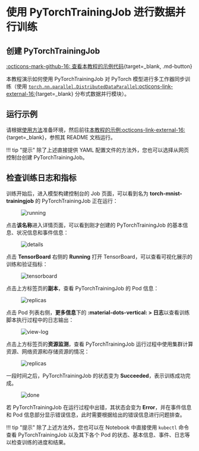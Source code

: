 # 使用 PyTorchTrainingJob 进行数据并行训练

## 创建 PyTorchTrainingJob

[:octicons-mark-github-16: 查看本教程的示例代码](https://github.com/t9k/tutorial-examples/tree/master/job/pytorchtrainingjob/ddp){target=_blank, .md-button}

本教程演示如何使用 PyTorchTrainingJob 对 PyTorch 模型进行多工作器同步训练（使用 [`torch.nn.parallel.DistributedDataParallel`:octicons-link-external-16:](https://pytorch.org/docs/stable/generated/torch.nn.parallel.DistributedDataParallel.html){target=_blank} 分布式数据并行模块）。

## 运行示例

请根据[使用方法](https://github.com/t9k/tutorial-examples/blob/master/docs/README-zh.md#%E4%BD%BF%E7%94%A8%E6%96%B9%E6%B3%95)准备环境，然后前往[本教程的示例:octicons-link-external-16:](https://github.com/t9k/tutorial-examples/tree/master/job/pytorchtrainingjob/ddp){target=_blank}，参照其 README 文档运行。

!!! tip "提示"
    除了上述直接提供 YAML 配置文件的方法外，您也可以选择从网页控制台创建 PyTorchTrainingJob。

## 检查训练日志和指标

训练开始后，进入模型构建控制台的 Job 页面，可以看到名为 **torch-mnist-trainingjob** 的 PyTorchTrainingJob 正在运行：

<figure class="screenshot">
    <img alt="running" src="../../../assets/guide/run-distributed-training/pytorch/ddp-training/running.png" class="screenshot"/>
</figure>

点击**该名称**进入详情页面，可以看到刚才创建的 PyTorchTrainingJob 的基本信息、状况信息和事件信息：

<figure class="screenshot">
    <img alt="details" src="../../../assets/guide/run-distributed-training/pytorch/ddp-training/details.png" class="screenshot"/>
</figure>

点击 **TensorBoard** 右侧的 **Running** 打开 TensorBoard，可以查看可视化展示的训练和验证指标：

<figure class="screenshot">
    <img alt="tensorboard" src="../../../assets/guide/run-distributed-training/pytorch/ddp-training/tensorboard.png" class="screenshot"/>
</figure>

点击上方标签页的**副本**，查看 PyTorchTrainingJob 的 Pod 信息：

<figure class="screenshot">
    <img alt="replicas" src="../../../assets/guide/run-distributed-training/pytorch/ddp-training/replicas.png" class="screenshot"/>
</figure>

点击 Pod 列表右侧，**更多信息**下的 **:material-dots-vertical:&nbsp;> 日志**以查看训练脚本执行过程中的日志输出：

<figure class="screenshot">
    <img alt="view-log" src="../../../assets/guide/run-distributed-training/pytorch/ddp-training/view-log.png" class="screenshot"/>
</figure>

点击上方标签页的**资源监测**，查看 PyTorchTrainingJob 运行过程中使用集群计算资源、网络资源和存储资源的情况：

<figure class="screenshot">
    <img alt="replicas" src="../../../assets/guide/run-distributed-training/pytorch/ddp-training/metrics.png" class="screenshot"/>
</figure>

一段时间之后，PyTorchTrainingJob 的状态变为 **Succeeded**，表示训练成功完成。

<figure class="screenshot">
    <img alt="done" src="../../../assets/guide/run-distributed-training/pytorch/ddp-training/done.png" class="screenshot"/>
</figure>

若 PyTorchTrainingJob 在运行过程中出错，其状态会变为 **Error**，并在事件信息和 Pod 信息部分显示错误信息，此时需要根据给出的错误信息进行问题排查。

!!! tip "提示"
    除了上述方法外，您也可以在 Notebook 中直接使用 `kubectl` 命令查看 PyTorchTrainingJob 以及其下各个 Pod 的状态、基本信息、事件、日志等以检查训练的进度和结果。
